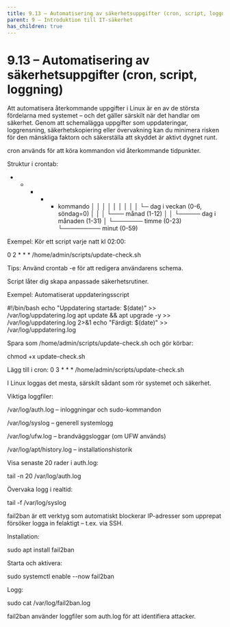 ```yaml
---
title: 9.13 – Automatisering av säkerhetsuppgifter (cron, script, loggning)
parent: 9 – Introduktion till IT-säkerhet
has_children: true
---
```

# 9.13 – Automatisering av säkerhetsuppgifter (cron, script, loggning)

Att automatisera återkommande uppgifter i Linux är en av de största fördelarna med systemet – och det gäller särskilt när det handlar om säkerhet. Genom att schemalägga uppgifter som uppdateringar, loggrensning, säkerhetskopiering eller övervakning kan du minimera risken för den mänskliga faktorn och säkerställa att skyddet är aktivt dygnet runt.

cron används för att köra kommandon vid återkommande tidpunkter.

Struktur i crontab:

* * * * * kommando
│ │ │ │ │
│ │ │ │ └─ dag i veckan (0-6, söndag=0)
│ │ │ └─── månad (1-12)
│ │ └───── dag i månaden (1-31)
│ └─────── timme (0-23)
└───────── minut (0-59)

Exempel:
 Kör ett script varje natt kl 02:00:

0 2 * * * /home/admin/scripts/update-check.sh

Tips: Använd crontab -e för att redigera användarens schema.

Script låter dig skapa anpassade säkerhetsrutiner.

Exempel: Automatiserat uppdateringsscript

#!/bin/bash
echo "Uppdatering startade: $(date)" >> /var/log/uppdatering.log
apt update && apt upgrade -y >> /var/log/uppdatering.log 2>&1
echo "Färdigt: $(date)" >> /var/log/uppdatering.log

Spara som /home/admin/scripts/update-check.sh och gör körbar:

chmod +x update-check.sh

Lägg till i cron:
 0 3 * * * /home/admin/scripts/update-check.sh

I Linux loggas det mesta, särskilt sådant som rör systemet och säkerhet.

Viktiga loggfiler:

/var/log/auth.log – inloggningar och sudo-kommandon

/var/log/syslog – generell systemlogg

/var/log/ufw.log – brandväggsloggar (om UFW används)

/var/log/apt/history.log – installationshistorik

Visa senaste 20 rader i auth.log:

tail -n 20 /var/log/auth.log

Övervaka logg i realtid:

tail -f /var/log/syslog

fail2ban är ett verktyg som automatiskt blockerar IP-adresser som upprepat försöker logga in felaktigt – t.ex. via SSH.

Installation:

sudo apt install fail2ban

Starta och aktivera:

sudo systemctl enable --now fail2ban

Logg:

sudo cat /var/log/fail2ban.log

fail2ban använder loggfiler som auth.log för att identifiera attacker.

